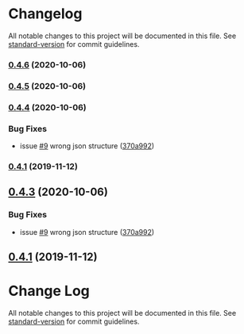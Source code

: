 # Changelog

All notable changes to this project will be documented in this file. See [standard-version](https://github.com/conventional-changelog/standard-version) for commit guidelines.

### [0.4.6](https://github.com/ampretia/node-x509/compare/v0.4.5...v0.4.6) (2020-10-06)

### [0.4.5](https://github.com/ampretia/node-x509/compare/v0.4.4...v0.4.5) (2020-10-06)

### [0.4.4](https://github.com/ampretia/node-x509/compare/v0.4.2...v0.4.4) (2020-10-06)


### Bug Fixes

* issue [#9](https://github.com/ampretia/node-x509/issues/9) wrong json structure ([370a992](https://github.com/ampretia/node-x509/commit/370a9921fac5a834154c3dfbb308fbdf4bda1036))

### [0.4.1](https://github.com/ampretia/node-x509/compare/v0.3.2...v0.4.1) (2019-11-12)

<a name="0.4.3"></a>
## [0.4.3](https://github.com/ampretia/node-x509/compare/v0.4.2...v0.4.3) (2020-10-06)


### Bug Fixes

* issue [#9](https://github.com/ampretia/node-x509/issues/9) wrong json structure ([370a992](https://github.com/ampretia/node-x509/commit/370a992))



<a name="0.4.1"></a>
## [0.4.1](https://github.com/ampretia/node-x509/compare/v0.3.2...v0.4.1) (2019-11-12)



# Change Log

All notable changes to this project will be documented in this file. See [standard-version](https://github.com/conventional-changelog/standard-version) for commit guidelines.
